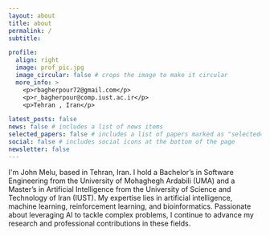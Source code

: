 ```yaml
---
layout: about
title: about
permalink: /
subtitle:  

profile:
  align: right
  image: prof_pic.jpg
  image_circular: false # crops the image to make it circular
  more_info: >
    <p>rbagherpour72@gmail.com</p>
    <p>r_bagherpour@comp.iust.ac.ir</p>
    <p>Tehran , Iran</p>

latest_posts: false
news: false # includes a list of news items
selected_papers: false # includes a list of papers marked as "selected={true}"
social: false # includes social icons at the bottom of the page
newsletter: false
---
```



I'm John Melu, based in Tehran, Iran. I hold a Bachelor’s in Software Engineering from the University of Mohaghegh Ardabili (UMA) and a Master’s in Artificial Intelligence from the University of Science and Technology of Iran (IUST). My expertise lies in artificial intelligence, machine learning, reinforcement learning, and bioinformatics. Passionate about leveraging AI to tackle complex problems, I continue to advance my research and professional contributions in these fields. 
